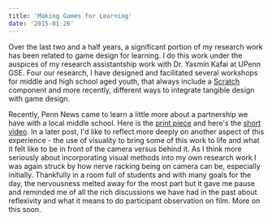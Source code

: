 ```yaml
---
title: 'Making Games for Learning'
date: '2015-01-26'
---
```


Over the last two and a half years, a significant portion of my research work has been related to game design for learning. I do this work under the auspices of my research assistantship work with Dr. Yasmin Kafai at UPenn GSE. Four our research, I have designed and facilitated several workshops for middle and high school aged youth, that always include a [Scratch](scratch.mit.edu) component and more recently, different ways to integrate tangible design with game design.

Recently, Penn News came to learn a little more about a partnership we have with a local middle school. Here is the [print piece](http://www.upenn.edu/spotlights/more-just-game) and here's the [short video](http://www.youtube.com/watch?v=Yshpn3IcsuI). In a later post, I'd like to reflect more deeply on another aspect of this experience - the use of visuality to bring some of this work to life and what it felt like to be in front of the camera versus behind it. As I think more seriously about incorporating visual methods into my own research work I was again struck by how nerve racking being on camera can be, especially initially. Thankfully in a room full of students and with many goals for the day, the nervousness melted away for the most part but it gave me pause and reminded me of all the rich discussions we have had in the past about reflexivity and what it means to do participant observation on film. More on this soon.